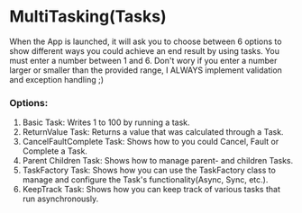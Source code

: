 # MultiTasking(Tasks)
When the App is launched, it will ask you to choose between 6 options to show different ways you could achieve an end result by using tasks. You must enter a number between 1 and 6. Don't wory if you enter a number larger or smaller than the provided range, I ALWAYS implement validation and exception handling ;)

### Options:
1) Basic Task: Writes 1 to 100 by running a task.
2) ReturnValue Task: Returns a value that was calculated through a Task.
3) CancelFaultComplete Task: Shows how to you could Cancel, Fault or Complete a Task.
4) Parent Children Task: Shows how to manage parent- and children Tasks.
5) TaskFactory Task: Shows how you can use the TaskFactory class to manage and configure the Task's functionality(Async, Sync, etc.).
6) KeepTrack Task: Shows how you can keep track of various tasks that run asynchronously.
